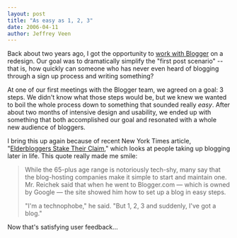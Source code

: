 ```yaml
---
layout: post
title: "As easy as 1, 2, 3"
date: 2006-04-11
author: Jeffrey Veen
---
```

Back about two years ago, I got the opportunity to <a href="http://www.veen.com/jeff/archives/000533.html">work with Blogger</a> on a redesign. Our goal was to dramatically simplify the "first post scenario" -- that is, how quickly can someone who has never even heard of blogging through a sign up process and writing something?

At one of our first meetings with the Blogger team, we agreed on a goal: 3 steps. We didn't know what those steps would be, but we knew we wanted to boil the whole process down to something that sounded really <em>easy</em>. After about two months of intensive design and usability, we ended up with something that both accomplished our goal and resonated with a whole new audience of bloggers.

I bring this up again because of recent New York Times article, "<a href="http://www.nytimes.com/2006/04/11/business/retirement/11blogs.html">Elderbloggers Stake Their Claim</a>," which looks at people taking up blogging later in life. This quote really made me smile:

<blockquote>While the 65-plus age range is notoriously tech-shy, many say that the blog-hosting companies make it simple to start and maintain one. Mr. Reichek said that when he went to Blogger.com &mdash; which is owned by Google &mdash; the site showed him how to set up a blog in easy steps.

"I'm a technophobe," he said. "But 1, 2, 3 and suddenly, I've got a blog."</blockquote>

Now that's satisfying user feedback...
